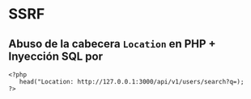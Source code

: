 # SSRF

## Abuso de la cabecera `Location` en PHP + Inyección SQL por

```
<?php
   head("Location: http://127.0.0.1:3000/api/v1/users/search?q=);
?>
```